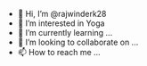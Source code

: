 - 👋 Hi, I’m @rajwinderk28
- 👀 I’m interested in Yoga
- 🌱 I’m currently learning ...
- 💞️ I’m looking to collaborate on ...
- 📫 How to reach me ...

<!---
rajwinderk28/rajwinderk28 is a ✨ special ✨ repository because its `README.md` (this file) appears on your GitHub profile.
You can click the Preview link to take a look at your changes.
--->
